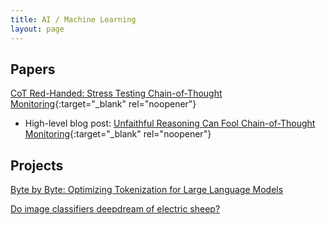 ```yaml
---
title: AI / Machine Learning
layout: page
---
```

## Papers

[CoT Red-Handed: Stress Testing Chain-of-Thought Monitoring](https://arxiv.org/abs/2505.23575){:target="_blank" rel="noopener"}

- High-level blog post: [Unfaithful Reasoning Can Fool Chain-of-Thought Monitoring](https://www.alignmentforum.org/posts/QYAfjdujzRv8hx6xo/unfaithful-reasoning-can-fool-chain-of-thought-monitoring){:target="_blank" rel="noopener"}

## Projects

[Byte by Byte: Optimizing Tokenization for Large Language Models](/posts/bytephase.md)

[Do image classifiers deepdream of electric sheep?](/posts/dream_mech_interp.md)